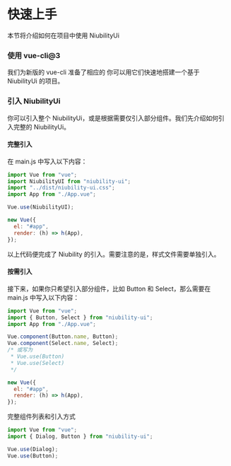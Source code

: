 # 快速上手

本节将介绍如何在项目中使用 NiubilityUi

### 使用 vue-cli@3

我们为新版的 vue-cli 准备了相应的 你可以用它们快速地搭建一个基于 NiubilityUi 的项目。

### 引入 NiubilityUi

你可以引入整个 NiubilityUi，或是根据需要仅引入部分组件。我们先介绍如何引入完整的 NiubilityUi。

#### 完整引入

在 main.js 中写入以下内容：

```javascript
import Vue from "vue";
import NiubilityUI from "niubility-ui";
import "../dist/niubility-ui.css";
import App from "./App.vue";

Vue.use(NiubilityUI);

new Vue({
  el: "#app",
  render: (h) => h(App),
});
```

以上代码便完成了 Niubility 的引入。需要注意的是，样式文件需要单独引入。

#### 按需引入

接下来，如果你只希望引入部分组件，比如 Button 和 Select，那么需要在 main.js 中写入以下内容：

```javascript
import Vue from "vue";
import { Button, Select } from "niubility-ui";
import App from "./App.vue";

Vue.component(Button.name, Button);
Vue.component(Select.name, Select);
/* 或写为
 * Vue.use(Button)
 * Vue.use(Select)
 */

new Vue({
  el: "#app",
  render: (h) => h(App),
});
```

完整组件列表和引入方式

```javascript
import Vue from "vue";
import { Dialog, Button } from "niubility-ui";

Vue.use(Dialog);
Vue.use(Button);
```
